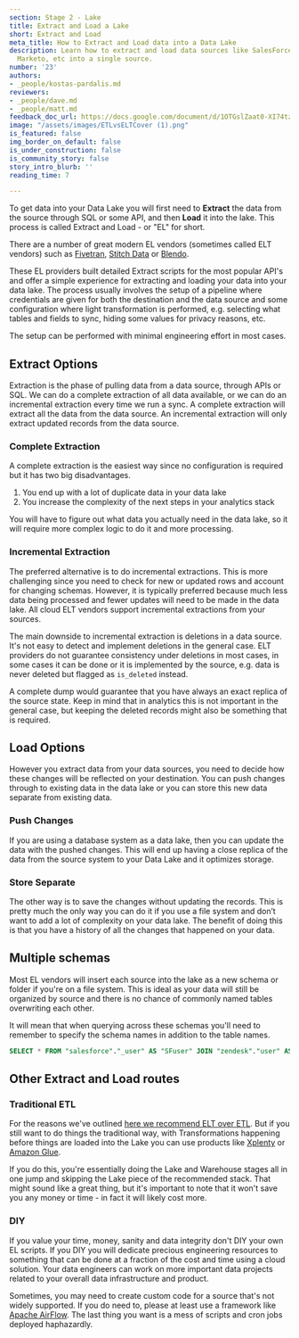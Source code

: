 ```yaml
---
section: Stage 2 - Lake
title: Extract and Load a Lake
short: Extract and Load
meta_title: How to Extract and Load data into a Data Lake
description: Learn how to extract and load data sources like SalesForce, Hubspot,
  Marketo, etc into a single source.
number: '23'
authors:
- _people/kostas-pardalis.md
reviewers:
- _people/dave.md
- _people/matt.md
feedback_doc_url: https://docs.google.com/document/d/1OTGslZaat0-XI74tzWy6kVDyZ21-4kUVzRLqYH-1nQ4/edit?usp=sharing
image: "/assets/images/ETLvsELTCover (1).png"
is_featured: false
img_border_on_default: false
is_under_construction: false
is_community_story: false
story_intro_blurb: ''
reading_time: 7

---
```

To get data into your Data Lake you will first need to **Extract** the data from the source through SQL or some API, and then **Load** it into the lake.  This process is called Extract and Load - or "EL" for short.

<!--- TODO: Matt - Could use a nice diagram here of the source to lake image with Extract and Load visuals drawn in --->

There are a number of great modern EL vendors (sometimes called ELT vendors) such as [Fivetran](https://fivetran.com/), [Stitch Data](https://stitchdata.com) or [Blendo](https://www.blendo.co).

<!--- TODO: Matt - would be great to put the company logos here --->

These EL providers built detailed Extract scripts for the most popular API's and offer a simple experience for extracting and loading your data into your data lake. The process usually involves the setup of a pipeline where credentials are given for both the destination and the data source and some configuration where light transformation is performed, e.g. selecting what tables and fields to sync, hiding some values for privacy reasons, etc.

The setup can be performed with minimal engineering effort in most cases.

## Extract Options

Extraction is the phase of pulling data from a data source, through APIs or SQL. We can do a complete extraction of all data available, or we can do an incremental extraction every time we run a sync. A complete extraction will extract all the data from the data source. An incremental extraction will only extract updated records from the data source.

### Complete Extraction

A complete extraction is the easiest way since no configuration is required but it has two big disadvantages.

1. You end up with a lot of duplicate data in your data lake
2. You increase the complexity of the next steps in your analytics stack

You will have to figure out what data you actually need in the data lake, so it will require more complex logic to do it and more processing.

### Incremental Extraction

The preferred alternative is to do incremental extractions. This is more challenging since you need to check for new or updated rows and account for changing schemas. However, it is typically preferred because much less data being processed and fewer updates will need to be made in the data lake. All cloud ELT vendors support incremental extractions from your sources.

The main downside to incremental extraction is deletions in a data source. It's not easy to detect and implement deletions in the general case. ELT providers do not guarantee consistency under deletions in most cases, in some cases it can be done or it is implemented by the source, e.g. data is never deleted but flagged as `is_deleted` instead.

A complete dump would guarantee that you have always an exact replica of the source state. Keep in mind that in analytics this is not important in the general case, but keeping the deleted records might also be something that is required.

## Load Options

However you extract data from your data sources, you need to decide how these changes will be reflected on your destination. You can push changes through to existing data in the data lake or you can store this new data separate from existing data.

### Push Changes

If you are using a database system as a data lake, then you can update the data with the pushed changes. This will end up having a close replica of the data from the source system to your Data Lake and it optimizes storage.

### Store Separate

The other way is to save the changes without updating the records. This is pretty much the only way you can do it if you use a file system and don’t want to add a lot of complexity on your data lake. The benefit of doing this is that you have a history of all the changes that happened on your data.

## Multiple schemas

Most EL vendors will insert each source into the lake as a new schema or folder if you're on a file system.  This is ideal as your data will still be organized by source and there is no chance of commonly named tables overwriting each other.

It will mean that when querying across these schemas you'll need to remember to specify the schema names in addition to the table names.

```sql
SELECT * FROM "salesforce"."_user" AS "SFuser" JOIN "zendesk"."user" AS "ZDuser" ON "SFuser"."email" == "ZDuser"."email"
```

<!--- TODO: Can we draw the source and lake image with some slices (schemas) of the new sources stored inside the lake -->

## Other Extract and Load routes

### Traditional ETL

For the reasons we've outlined [here we recommend ELT over ETL](/data-governance/etl-vs-elt/).  But if you still want to do things the traditional way, with Transformations happening before things are loaded into the Lake you can use products like  [Xplenty](https://www.xplenty.com/) or [Amazon Glue](https://aws.amazon.com/glue/).

<!-- TODO: add xplenty and glue logos here -->

If you do this, you're essentially doing the Lake and Warehouse stages all in one jump and skipping the Lake piece of the recommended stack.  That might sound like a great thing, but it's important to note that it won't save you any money or time - in fact it will likely cost more.

### DIY

If you value your time, money, sanity and data integrity don't DIY your own EL scripts.  If you DIY you will dedicate precious engineering resources to something that can be done at a fraction of the cost and time using a cloud solution. Your data engineers can work on more important data projects related to your overall data infrastructure and product.

Sometimes, you may need to create custom code for a source that's not widely supported.  If you do need to, please at least use a framework like [Apache AirFlow](https://airflow.apache.org/). The last thing you want is a mess of scripts and cron jobs deployed haphazardly.